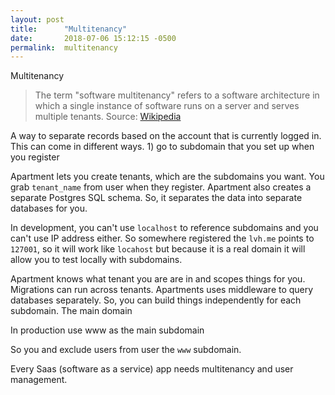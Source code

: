 ```yaml
---
layout: post
title:      "Multitenancy"
date:       2018-07-06 15:12:15 -0500
permalink:  multitenancy
---
```


Multitenancy

> The term "software multitenancy" refers to a software architecture in which a single instance of software runs on a server and serves multiple tenants. Source: [Wikipedia](https://en.wikipedia.org/wiki/Multitenancy)

A way to separate records based on the account that is currently logged in. This can come in different ways. 1) go to subdomain that you set up when you register

Apartment lets you create tenants, which are the subdomains you want. You grab `tenant_name` from user when they register. Apartment also creates a separate Postgres SQL schema. So, it separates the data into separate databases for you.

In development, you can't use `localhost` to reference subdomains and you can't use IP address either. So somewhere registered the `lvh.me` points to `127001`, so it will work like `locahost` but because it is a real domain it will allow you to test locally with subdomains.

Apartment knows what tenant you are are in and scopes things for you. Migrations can run across tenants. Apartments uses middleware to query databases separately. So, you can build things independently for each subdomain. The main domain 

In production use www as the main subdomain

So you and exclude users from user the `www` subdomain.

Every Saas (software as a service) app needs multitenancy and user management.







 
 


